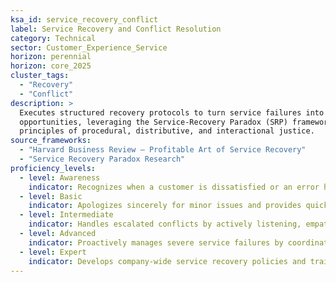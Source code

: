 ```yaml
---
ksa_id: service_recovery_conflict  
label: Service Recovery and Conflict Resolution  
category: Technical  
sector: Customer_Experience_Service  
horizon: perennial  
horizon: core_2025
cluster_tags:
  - "Recovery"
  - "Conflict" 
description: >
  Executes structured recovery protocols to turn service failures into loyalty
  opportunities, leveraging the Service-Recovery Paradox (SRP) framework and
  principles of procedural, distributive, and interactional justice.
source_frameworks:
  - "Harvard Business Review – Profitable Art of Service Recovery"
  - "Service Recovery Paradox Research" 
proficiency_levels:  
  - level: Awareness  
    indicator: Recognizes when a customer is dissatisfied or an error has occurred; remains calm and courteous during difficult interactions.  
  - level: Basic  
    indicator: Apologizes sincerely for minor issues and provides quick fixes or workarounds following company guidelines to satisfy the customer.  
  - level: Intermediate  
    indicator: Handles escalated conflicts by actively listening, empathizing, and negotiating a fair solution or compensation; can de-escalate angry customers in person or on calls.  
  - level: Advanced  
    indicator: Proactively manages severe service failures by coordinating timely corrective actions, offering personalized solutions; mentors teammates on effective recovery tactics.  
  - level: Expert  
    indicator: Develops company-wide service recovery policies and training programs; analyzes feedback and trends to prevent recurring issues and ensure a culture of exceptional customer care.  
---
```

